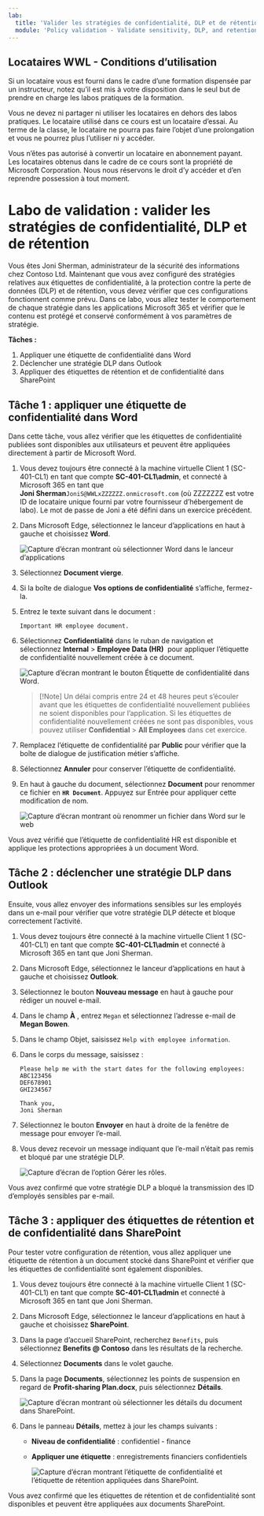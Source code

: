 ```yaml
---
lab:
  title: 'Valider les stratégies de confidentialité, DLP et de rétention'
  module: 'Policy validation - Validate sensitivity, DLP, and retention policies'
---
```


## Locataires WWL - Conditions d’utilisation

Si un locataire vous est fourni dans le cadre d’une formation dispensée par un instructeur, notez qu’il est mis à votre disposition dans le seul but de prendre en charge les labos pratiques de la formation.

Vous ne devez ni partager ni utiliser les locataires en dehors des labos pratiques. Le locataire utilisé dans ce cours est un locataire d’essai. Au terme de la classe, le locataire ne pourra pas faire l’objet d’une prolongation et vous ne pourrez plus l’utiliser ni y accéder.

Vous n’êtes pas autorisé à convertir un locataire en abonnement payant. Les locataires obtenus dans le cadre de ce cours sont la propriété de Microsoft Corporation. Nous nous réservons le droit d’y accéder et d’en reprendre possession à tout moment.

# Labo de validation : valider les stratégies de confidentialité, DLP et de rétention

Vous êtes Joni Sherman, administrateur de la sécurité des informations chez Contoso Ltd. Maintenant que vous avez configuré des stratégies relatives aux étiquettes de confidentialité, à la protection contre la perte de données (DLP) et de rétention, vous devez vérifier que ces configurations fonctionnent comme prévu. Dans ce labo, vous allez tester le comportement de chaque stratégie dans les applications Microsoft 365 et vérifier que le contenu est protégé et conservé conformément à vos paramètres de stratégie.

**Tâches :**

1. Appliquer une étiquette de confidentialité dans Word
1. Déclencher une stratégie DLP dans Outlook
1. Appliquer des étiquettes de rétention et de confidentialité dans SharePoint

## Tâche 1 : appliquer une étiquette de confidentialité dans Word

Dans cette tâche, vous allez vérifier que les étiquettes de confidentialité publiées sont disponibles aux utilisateurs et peuvent être appliquées directement à partir de Microsoft Word.

1. Vous devez toujours être connecté à la machine virtuelle Client 1 (SC-401-CL1) en tant que compte **SC-401-CL1\admin**, et connecté à Microsoft 365 en tant que **Joni Sherman**`JoniS@WWLxZZZZZZ.onmicrosoft.com` (où ZZZZZZZ est votre ID de locataire unique fourni par votre fournisseur d’hébergement de labo). Le mot de passe de Joni a été défini dans un exercice précédent.

1. Dans Microsoft Edge, sélectionnez le lanceur d’applications en haut à gauche et choisissez **Word**.

    ![Capture d’écran montrant où sélectionner Word dans le lanceur d’applications](../Media/meatball-menu-word.png)

1. Sélectionnez **Document vierge**.

1. Si la boîte de dialogue **Vos options de confidentialité** s’affiche, fermez-la.

1. Entrez le texte suivant dans le document :

   `Important HR employee document.`

1. Sélectionnez **Confidentialité** dans le ruban de navigation et sélectionnez **Internal** > **Employee Data (HR)**  pour appliquer l’étiquette de confidentialité nouvellement créée à ce document.

    ![Capture d’écran montrant le bouton Étiquette de confidentialité dans Word.](../Media/word_label.png)

    > [!Note] Un délai compris entre 24 et 48 heures peut s’écouler avant que les étiquettes de confidentialité nouvellement publiées ne soient disponibles pour l’application. Si les étiquettes de confidentialité nouvellement créées ne sont pas disponibles, vous pouvez utiliser **Confidential** > **All Employees** dans cet exercice.

1. Remplacez l’étiquette de confidentialité par **Public** pour vérifier que la boîte de dialogue de justification métier s’affiche.

1. Sélectionnez **Annuler** pour conserver l’étiquette de confidentialité.

1. En haut à gauche du document, sélectionnez **Document** pour renommer ce fichier en **`HR Document`**. Appuyez sur Entrée pour appliquer cette modification de nom.

    ![Capture d’écran montrant où renommer un fichier dans Word sur le web](../Media/rename-web-word-file.png)

Vous avez vérifié que l’étiquette de confidentialité HR est disponible et applique les protections appropriées à un document Word.

## Tâche 2 : déclencher une stratégie DLP dans Outlook

Ensuite, vous allez envoyer des informations sensibles sur les employés dans un e-mail pour vérifier que votre stratégie DLP détecte et bloque correctement l’activité.

1. Vous devez toujours être connecté à la machine virtuelle Client 1 (SC-401-CL1) en tant que compte **SC-401-CL1\admin** et connecté à Microsoft 365 en tant que Joni Sherman.

1. Dans Microsoft Edge, sélectionnez le lanceur d’applications en haut à gauche et choisissez **Outlook**.

1. Sélectionnez le bouton **Nouveau message** en haut à gauche pour rédiger un nouvel e-mail.

1. Dans le champ **À** , entrez `Megan` et sélectionnez l’adresse e-mail de **Megan Bowen**.

1. Dans le champ Objet, saisissez `Help with employee information`.

1. Dans le corps du message, saisissez :

   ``` text
   Please help me with the start dates for the following employees:
   ABC123456
   DEF678901
   GHI234567

   Thank you, 
   Joni Sherman
   ```

1. Sélectionnez le bouton **Envoyer** en haut à droite de la fenêtre de message pour envoyer l’e-mail.

1. Vous devez recevoir un message indiquant que l’e-mail n’était pas remis et bloqué par une stratégie DLP.

   ![Capture d’écran de l’option Gérer les rôles.](../Media/dlp-email-blocked.png)

Vous avez confirmé que votre stratégie DLP a bloqué la transmission des ID d’employés sensibles par e-mail.

## Tâche 3 : appliquer des étiquettes de rétention et de confidentialité dans SharePoint

Pour tester votre configuration de rétention, vous allez appliquer une étiquette de rétention à un document stocké dans SharePoint et vérifier que les étiquettes de confidentialité sont également disponibles.

1. Vous devez toujours être connecté à la machine virtuelle Client 1 (SC-401-CL1) en tant que compte **SC-401-CL1\admin** et connecté à Microsoft 365 en tant que Joni Sherman.

1. Dans Microsoft Edge, sélectionnez le lanceur d’applications en haut à gauche et choisissez **SharePoint**.

1. Dans la page d’accueil SharePoint, recherchez `Benefits`, puis sélectionnez **Benefits @ Contoso** dans les résultats de la recherche.

1. Sélectionnez **Documents** dans le volet gauche.

1. Dans la page **Documents**, sélectionnez les points de suspension en regard de **Profit-sharing Plan.docx**, puis sélectionnez **Détails**.

   ![Capture d’écran montrant où sélectionner les détails du document dans SharePoint.](../Media/sharepoint-details.png)

1. Dans le panneau **Détails**, mettez à jour les champs suivants :
   - **Niveau de confidentialité** : confidentiel - finance
   - **Appliquer une étiquette** : enregistrements financiers confidentiels

     ![Capture d’écran montrant l’étiquette de confidentialité et l’étiquette de rétention appliquées dans SharePoint.](../Media/sharepoint-choose-labels.png)

Vous avez confirmé que les étiquettes de rétention et de confidentialité sont disponibles et peuvent être appliquées aux documents SharePoint.
